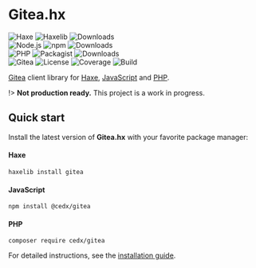 # Gitea.hx
![Haxe](https://badgen.net/badge/haxe/%3E%3D4.1.0/green) ![Haxelib](https://badgen.net/haxelib/v/gitea) ![Downloads](https://badgen.net/haxelib/d/gitea)  
![Node.js](https://badgen.net/npm/node/@cedx/gitea) ![npm](https://badgen.net/npm/v/@cedx/gitea) ![Downloads](https://badgen.net/npm/dt/@cedx/gitea)  
![PHP](https://badgen.net/packagist/php/cedx/gitea) ![Packagist](https://badgen.net/packagist/v/cedx/gitea) ![Downloads](https://badgen.net/packagist/dt/cedx/gitea)  
![Gitea](https://badgen.net/badge/gitea/api%201.1.1/blue) ![License](https://badgen.net/badge/license/MIT/blue) ![Coverage](https://badgen.net/coveralls/c/github/cedx/gitea.hx) ![Build](https://badgen.net/github/checks/cedx/gitea.hx/main)

[Gitea](https://gitea.io) client library for [Haxe](https://haxe.org),
[JavaScript](https://developer.mozilla.org/en-US/docs/Web/JavaScript) and [PHP](https://www.php.net).

!> **Not production ready.** This project is a work in progress.

## Quick start
Install the latest version of **Gitea.hx** with your favorite package manager:

<!-- tabs:start -->

#### **Haxe**
```shell
haxelib install gitea
```

#### **JavaScript**
```shell
npm install @cedx/gitea
```

#### **PHP**
```shell
composer require cedx/gitea
```

<!-- tabs:end -->

For detailed instructions, see the [installation guide](installation.md).
